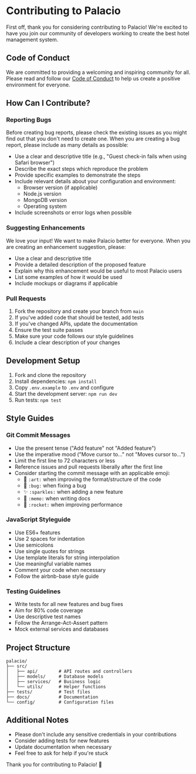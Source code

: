 # Contributing to Palacio

First off, thank you for considering contributing to Palacio! We're excited to have you join our community of developers working to create the best hotel management system.

## Code of Conduct
We are committed to providing a welcoming and inspiring community for all. Please read and follow our [Code of Conduct](CODE_OF_CONDUCT.md) to help us create a positive environment for everyone.

## How Can I Contribute?

### Reporting Bugs
Before creating bug reports, please check the existing issues as you might find out that you don't need to create one. When you are creating a bug report, please include as many details as possible:

* Use a clear and descriptive title (e.g., "Guest check-in fails when using Safari browser")
* Describe the exact steps which reproduce the problem
* Provide specific examples to demonstrate the steps
* Include relevant details about your configuration and environment:
  * Browser version (if applicable)
  * Node.js version
  * MongoDB version
  * Operating system
* Include screenshots or error logs when possible

### Suggesting Enhancements
We love your input! We want to make Palacio better for everyone. When you are creating an enhancement suggestion, please:

* Use a clear and descriptive title
* Provide a detailed description of the proposed feature
* Explain why this enhancement would be useful to most Palacio users
* List some examples of how it would be used
* Include mockups or diagrams if applicable

### Pull Requests
1. Fork the repository and create your branch from `main`
2. If you've added code that should be tested, add tests
3. If you've changed APIs, update the documentation
4. Ensure the test suite passes
5. Make sure your code follows our style guidelines
6. Include a clear description of your changes

## Development Setup
1. Fork and clone the repository
2. Install dependencies: `npm install`
3. Copy `.env.example` to `.env` and configure
4. Start the development server: `npm run dev`
5. Run tests: `npm test`

## Style Guides

### Git Commit Messages
* Use the present tense ("Add feature" not "Added feature")
* Use the imperative mood ("Move cursor to..." not "Moves cursor to...")
* Limit the first line to 72 characters or less
* Reference issues and pull requests liberally after the first line
* Consider starting the commit message with an applicable emoji:
  * 🎨 `:art:` when improving the format/structure of the code
  * 🐛 `:bug:` when fixing a bug
  * ✨ `:sparkles:` when adding a new feature
  * 📝 `:memo:` when writing docs
  * 🚀 `:rocket:` when improving performance

### JavaScript Styleguide
* Use ES6+ features
* Use 2 spaces for indentation
* Use semicolons
* Use single quotes for strings
* Use template literals for string interpolation
* Use meaningful variable names
* Comment your code when necessary
* Follow the airbnb-base style guide

### Testing Guidelines
* Write tests for all new features and bug fixes
* Aim for 80% code coverage
* Use descriptive test names
* Follow the Arrange-Act-Assert pattern
* Mock external services and databases

## Project Structure
```
palacio/
├── src/
│   ├── api/        # API routes and controllers
│   ├── models/     # Database models
│   ├── services/   # Business logic
│   └── utils/      # Helper functions
├── tests/          # Test files
├── docs/           # Documentation
└── config/         # Configuration files
```

## Additional Notes
* Please don't include any sensitive credentials in your contributions
* Consider adding tests for new features
* Update documentation when necessary
* Feel free to ask for help if you're stuck

Thank you for contributing to Palacio! 🏰
